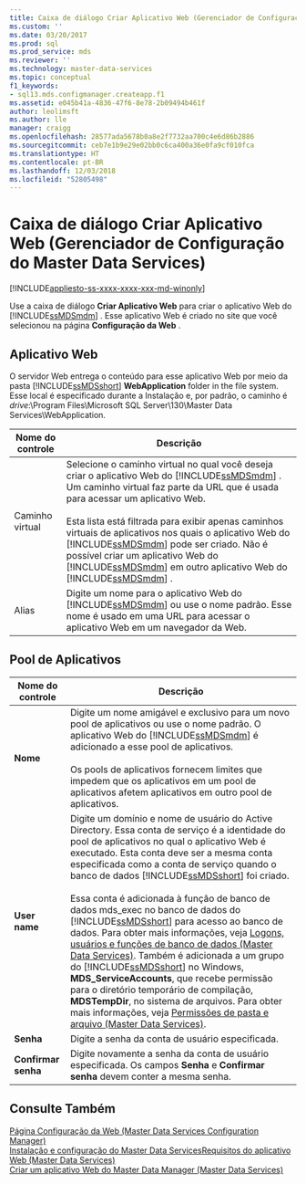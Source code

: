 ```yaml
---
title: Caixa de diálogo Criar Aplicativo Web (Gerenciador de Configuração do Master Data Services) | Microsoft Docs
ms.custom: ''
ms.date: 03/20/2017
ms.prod: sql
ms.prod_service: mds
ms.reviewer: ''
ms.technology: master-data-services
ms.topic: conceptual
f1_keywords:
- sql13.mds.configmanager.createapp.f1
ms.assetid: e045b41a-4836-47f6-8e78-2b09494b461f
author: leolimsft
ms.author: lle
manager: craigg
ms.openlocfilehash: 28577ada5678b0a8e2f7732aa700c4e6d86b2886
ms.sourcegitcommit: ceb7e1b9e29e02bb0c6ca400a36e0fa9cf010fca
ms.translationtype: HT
ms.contentlocale: pt-BR
ms.lasthandoff: 12/03/2018
ms.locfileid: "52805498"
---
```

# <a name="create-web-application-dialog-box-master-data-services-configuration-manager"></a>Caixa de diálogo Criar Aplicativo Web (Gerenciador de Configuração do Master Data Services)

[!INCLUDE[appliesto-ss-xxxx-xxxx-xxx-md-winonly](../includes/appliesto-ss-xxxx-xxxx-xxx-md-winonly.md)]

  Use a caixa de diálogo **Criar Aplicativo Web** para criar o aplicativo Web do [!INCLUDE[ssMDSmdm](../includes/ssmdsmdm-md.md)] . Esse aplicativo Web é criado no site que você selecionou na página **Configuração da Web** .  
  
## <a name="web-application"></a>Aplicativo Web  
 O servidor Web entrega o conteúdo para esse aplicativo Web por meio da pasta [!INCLUDE[ssMDSshort](../includes/ssmdsshort-md.md)] **WebApplication** folder in the file system. Esse local é especificado durante a Instalação e, por padrão, o caminho é *drive*:\Program Files\Microsoft SQL Server\130\Master Data Services\WebApplication.  
  
|Nome do controle|Descrição|  
|------------------|-----------------|  
|Caminho virtual|Selecione o caminho virtual no qual você deseja criar o aplicativo Web do [!INCLUDE[ssMDSmdm](../includes/ssmdsmdm-md.md)] . Um caminho virtual faz parte da URL que é usada para acessar um aplicativo Web.<br /><br /> Esta lista está filtrada para exibir apenas caminhos virtuais de aplicativos nos quais o aplicativo Web do [!INCLUDE[ssMDSmdm](../includes/ssmdsmdm-md.md)] pode ser criado. Não é possível criar um aplicativo Web do [!INCLUDE[ssMDSmdm](../includes/ssmdsmdm-md.md)] em outro aplicativo Web do [!INCLUDE[ssMDSmdm](../includes/ssmdsmdm-md.md)] .|  
|Alias|Digite um nome para o aplicativo Web do [!INCLUDE[ssMDSmdm](../includes/ssmdsmdm-md.md)] ou use o nome padrão. Esse nome é usado em uma URL para acessar o aplicativo Web em um navegador da Web.|  
  
## <a name="application-pool"></a>Pool de Aplicativos  
  
|Nome do controle|Descrição|  
|------------------|-----------------|  
|**Nome**|Digite um nome amigável e exclusivo para um novo pool de aplicativos ou use o nome padrão. O aplicativo Web do [!INCLUDE[ssMDSmdm](../includes/ssmdsmdm-md.md)] é adicionado a esse pool de aplicativos.<br /><br /> Os pools de aplicativos fornecem limites que impedem que os aplicativos em um pool de aplicativos afetem aplicativos em outro pool de aplicativos.|  
|**User name**|Digite um domínio e nome de usuário do Active Directory. Essa conta de serviço é a identidade do pool de aplicativos no qual o aplicativo Web é executado. Esta conta deve ser a mesma conta especificada como a conta de serviço quando o banco de dados [!INCLUDE[ssMDSshort](../includes/ssmdsshort-md.md)] foi criado.<br /><br /> Essa conta é adicionada à função de banco de dados mds_exec no banco de dados do [!INCLUDE[ssMDSshort](../includes/ssmdsshort-md.md)] para acesso ao banco de dados. Para obter mais informações, veja [Logons, usuários e funções de banco de dados &#40;Master Data Services&#41;](../master-data-services/database-logins-users-and-roles-master-data-services.md). Também é adicionada a um grupo do [!INCLUDE[ssMDSshort](../includes/ssmdsshort-md.md)] no Windows, **MDS_ServiceAccounts**, que recebe permissão para o diretório temporário de compilação, **MDSTempDir**, no sistema de arquivos. Para obter mais informações, veja [Permissões de pasta e arquivo &#40;Master Data Services&#41;](../master-data-services/folder-and-file-permissions-master-data-services.md).|  
|**Senha**|Digite a senha da conta de usuário especificada.|  
|**Confirmar senha**|Digite novamente a senha da conta de usuário especificada. Os campos **Senha** e **Confirmar senha** devem conter a mesma senha.|  
  
## <a name="see-also"></a>Consulte Também  
 [Página Configuração da Web &#40;Master Data Services Configuration Manager&#41;](../master-data-services/web-configuration-page-master-data-services-configuration-manager.md)   
[Instalação e configuração do Master Data Services](../master-data-services/master-data-services-installation-and-configuration.md)[Requisitos do aplicativo Web &#40;Master Data Services&#41;](../master-data-services/install-windows/web-application-requirements-master-data-services.md)   
 [Criar um aplicativo Web do Master Data Manager &#40;Master Data Services&#41;](../master-data-services/install-windows/create-a-master-data-manager-web-application-master-data-services.md)  
  
  

